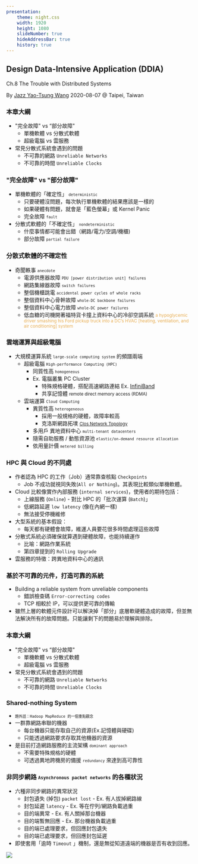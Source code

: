 ```yaml
---
presentation:
    theme: night.css
    width: 1920
    height: 1080
    slideNumber: true
    hideAddressBar: true
    history: true
---
```


<style>
.reveal code { color: #e7ad52; }
quote { color: #e7ad52; }
</style>

<!-- slide -->

## Design Data-Intensive Application (DDIA)

Ch.8 The Trouble with Distributed Systems

By [Jazz Yao-Tsung Wang](https://slideshare.net/jazzwang)
2020-08-07 @ Taipei, Taiwan

<!-- slide -->

### 本章大綱

- "完全故障" vs “部分故障"
    - 單機軟體 vs 分散式軟體
    - 超級電腦 vs 雲服務
- 常見分散式系統會遇到的問題
    - 不可靠的網路 `Unreliable Networks`
    - 不可靠的時間 `Unreliable Clocks`

<!-- slide vertical=true -->

### "完全故障" vs "部分故障"

- 單機軟體的「確定性」 <small>`deterministic`</small> <!-- .element: class="fragment" -->
    - 只要硬體沒問題，每次執行單機軟體的結果應該是一樣的 <!-- .element: class="fragment" -->
    - 如果硬體有問題，就會是「藍色螢幕」或 Kernel Panic <!-- .element: class="fragment" -->
    - 完全故障 <small>`fault`</small> <!-- .element: class="fragment" -->
- 分散式軟體的「不確定性」 <small>`nondeterministic`</small> <!-- .element: class="fragment" -->
    - 什麼事情都可能會出錯（網路/電力/空調/機櫃) <!-- .element: class="fragment" -->
    - 部分故障 <small>`partial failure`</small> <!-- .element: class="fragment" -->

<!-- slide vertical=true -->

### 分散式軟體的不確定性

- 奇聞軼事 <small>`anecdote`</small>
    - 電源供應器故障 <small>`PDU [power distribution unit] failures`</small> <!-- .element: class="fragment" -->
    - 網路集線器故障 <small>`switch failures`</small> <!-- .element: class="fragment" -->
    - 整個機櫃跳電 <small>`accidental power cycles of whole racks`</small> <!-- .element: class="fragment" -->
    - 整個資料中心骨幹故障 <small>`whole-DC backbone failures`</small> <!-- .element: class="fragment" -->
    - 整個資料中心電力故障 <small>`whole-DC power failures`</small>  <!-- .element: class="fragment" -->
    - 低血糖的司機開著福特貨卡撞上資料中心的冷卻空調系統 <!-- .element: class="fragment" -->
    <small><quote>
    a hypoglycemic driver smashing his Ford pickup truck into a DC’s HVAC [heating, ventilation, and air conditioning] system
    </quote></small> 

<!-- slide vertical=true -->

### 雲端運算與超級電腦

- 大規模運算系統 <small>`large-scale computing system`</small> 的頻譜兩端
    - 超級電腦 <small>`High-performance Computing (HPC)`</small> <!-- .element: class="fragment" -->
        - 同質性高 <small>`homogeneous`</small>
        - Ex. 電腦叢集 PC Cluster
            - 特殊規格硬體，搭配高速網路連結 Ex. [InfiniBand](https://en.wikipedia.org/wiki/InfiniBand)
            - 共享記憶體 <small>remote direct memory access (RDMA)</small>
    - 雲端運算 <small>`Cloud Computing`</small> <!-- .element: class="fragment" -->
        - 異質性高 <small>`heterogeneous`</small>
            - 採用一般規格的硬體，故障率較高
            - 克洛斯網路拓墣 <small>[Clos Network Topology](https://en.wikipedia.org/wiki/Clos_network) </small>
        - 多用戶 異地資料中心 <small>`multi-tenant datacenters`</small>
        - 隨需自助服務 / 動態資源池 <small>`elastic/on-demand resource allocation`</small>
        - 依用量計價 <small>`metered billing`</small>

<!-- slide vertical=true -->

### HPC 與 Cloud 的不同處

- 作者認為 HPC 的工作（Job）通常靠查核點 `Checkpoints` <!-- .element: class="fragment" -->
    - Job 不成功就視同失敗(`All or Nothing`)。其表現比較類似單機軟體。
- Cloud 比較像實作內部服務 (`internal services`)，使用者的期待包括：<!-- .element: class="fragment" -->
    - 上線服務 (`Online`) - 對比 HPC 的「批次運算 (`Batch`)」
    - 低網路延遲 `low latency` (像在內網一樣)
    - 無法接受停機維修
- 大型系統的基本假設：<!-- .element: class="fragment" -->
    - 每天都有硬體會故障，維運人員要花很多時間處理這些故障
- 分散式系統必須確保就算遇到硬體故障，也能持續運作 <!-- .element: class="fragment" -->
    - 比喻：網路作業系統
    - 第四章提到的 `Rolling Upgrade`
- 雲服務的特徵：跨異地資料中心的通訊 <!-- .element: class="fragment" -->

<!-- slide vertical=true -->

### 基於不可靠的元件，打造可靠的系統

- Building a reliable system from unreliable components
    - 錯誤檢查碼 `Error-correcting codes`
    - TCP 相較於 IP，可以提供更可靠的傳輸
- 雖然上層的軟體元件設計可以解決掉「部分」底層軟硬體造成的故障，但並無法解決所有的故障問題。只能讓剩下的問題易於理解與排除。

<!-- slide -->

### 本章大綱

- "完全故障" vs “部分故障"
    - 單機軟體 vs 分散式軟體
    - 超級電腦 vs 雲服務
- 常見分散式系統會遇到的問題
    - 不可靠的網路 `Unreliable Networks`
    - 不可靠的時間 `Unreliable Clocks`

<!-- slide vertical=true -->

### Shared-nothing System

- <small>`題外話：Hadoop MapReduce 的一個重點觀念`</small>
- 一群靠網路串聯的機器
    - 每台機器只能存取自己的資源(Ex.記憶體與硬碟)
    - 只能透過網路要求存取其他機器的資源
- 是目前打造網路服務的主流架構 <small>`dominant approach`</small>
    - 不需要特殊規格的硬體
    - 可透過異地跨機房的備援 <small>`redundancy`</small> 來達到高可靠性

<!-- slide vertical=true -->

### 非同步網路 <small>`Asynchronous packet networks`</small> 的各種狀況

- 六種非同步網路的異常狀況
    - 封包遺失 (掉包) `packet lost` - Ex. 有人拔掉網路線
    - 封包延遲 `latency` - Ex. 等在佇列/網路負載過重
    - 目的端異常 - Ex. 有人關掉那台機器
    - 目的端暫無回應 - Ex. 那台機器負載過重
    - 目的端已處理要求，但回應封包遺失
    - 目的端已處理要求，但回應封包延遲
- 即使套用「逾時 `Timeout` 」機制，還是無從知道遠端的機器是否有收到回應。

![](https://learning.oreilly.com/library/view/designing-data-intensive-applications/9781491903063/assets/ddia_0801.png)

<!-- slide vertical=true -->

### 